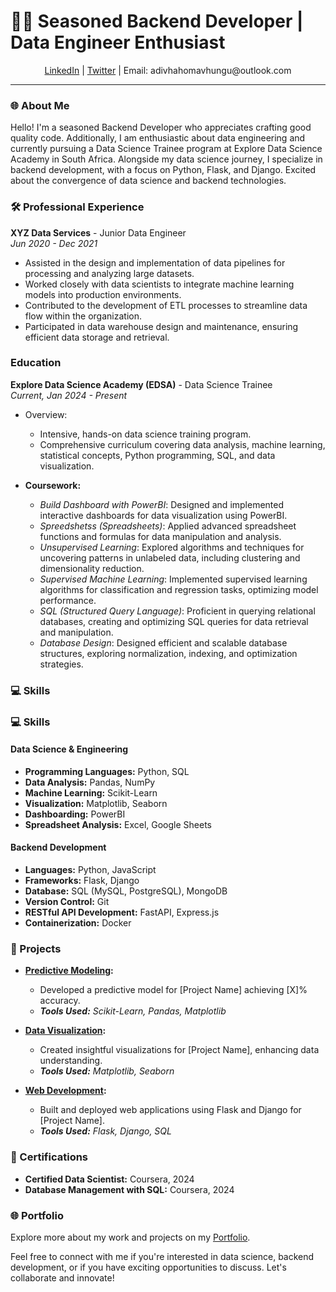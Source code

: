 # 👩‍💻 Seasoned Backend Developer | Data Engineer Enthusiast 

<div align="center">
  <a href="https://www.linkedin.com/in/adivhaho-mavhungu">LinkedIn</a> | <a href="https://twitter.com/Adivhaho_dev">Twitter</a> | Email: adivhahomavhungu@outlook.com
</div>

---

### 🌐 About Me

Hello! I'm a seasoned Backend Developer who appreciates crafting good quality code. Additionally, I am enthusiastic about data engineering and currently pursuing a Data Science Trainee program at Explore Data Science Academy in South Africa. Alongside my data science journey, I specialize in backend development, with a focus on Python, Flask, and Django. Excited about the convergence of data science and backend technologies.

### 🛠️ Professional Experience


**XYZ Data Services** - Junior Data Engineer  
*Jun 2020 - Dec 2021*

- Assisted in the design and implementation of data pipelines for processing and analyzing large datasets.
- Worked closely with data scientists to integrate machine learning models into production environments.
- Contributed to the development of ETL processes to streamline data flow within the organization.
- Participated in data warehouse design and maintenance, ensuring efficient data storage and retrieval.


### Education

**Explore Data Science Academy (EDSA)** - Data Science Trainee  
*Current, Jan 2024 - Present*

- Overview:
  - Intensive, hands-on data science training program.
  - Comprehensive curriculum covering data analysis, machine learning, statistical concepts, Python programming, SQL, and data visualization.

- **Coursework:**
  - *Build Dashboard with PowerBI*: Designed and implemented interactive dashboards for data visualization using PowerBI.
  - *Spreedshetss (Spreadsheets)*: Applied advanced spreadsheet functions and formulas for data manipulation and analysis.
  - *Unsupervised Learning*: Explored algorithms and techniques for uncovering patterns in unlabeled data, including clustering and dimensionality reduction.
  - *Supervised Machine Learning*: Implemented supervised learning algorithms for classification and regression tasks, optimizing model performance.
  - *SQL (Structured Query Language)*: Proficient in querying relational databases, creating and optimizing SQL queries for data retrieval and manipulation.
  - *Database Design*: Designed efficient and scalable database structures, exploring normalization, indexing, and optimization strategies.


### 💻 Skills

### 💻 Skills

#### Data Science & Engineering

- **Programming Languages:** Python, SQL
- **Data Analysis:** Pandas, NumPy
- **Machine Learning:** Scikit-Learn
- **Visualization:** Matplotlib, Seaborn
- **Dashboarding:** PowerBI
- **Spreadsheet Analysis:** Excel, Google Sheets

#### Backend Development

- **Languages:** Python, JavaScript
- **Frameworks:** Flask, Django
- **Database:** SQL (MySQL, PostgreSQL), MongoDB
- **Version Control:** Git
- **RESTful API Development:** FastAPI, Express.js
- **Containerization:** Docker

### 🚀 Projects

- **[Predictive Modeling](https://github.com/your-username/project-link):**
  - Developed a predictive model for [Project Name] achieving [X]% accuracy.  
  - _**Tools Used:** Scikit-Learn, Pandas, Matplotlib_

- **[Data Visualization]():**  
  - Created insightful visualizations for [Project Name], enhancing data understanding.  
  - _**Tools Used:** Matplotlib, Seaborn_

- **[Web Development]():**  
  - Built and deployed web applications using Flask and Django for [Project Name].  
  - _**Tools Used:** Flask, Django, SQL_

### 📜 Certifications

- **Certified Data Scientist:** Coursera, 2024
- **Database Management with SQL:** Coursera, 2024

### 🌐 Portfolio

Explore more about my work and projects on my [Portfolio](https://your-portfolio-link.com).


Feel free to connect with me if you're interested in data science, backend development, or if you have exciting opportunities to discuss. Let's collaborate and innovate!
